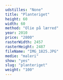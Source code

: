```yaml
---
udstilles: "None"
title: "Planteriget"
height: 60
width: 60
method: "Olie på lærred"
year: 2010
price: "2800"
rasterWidth: 2457
rasterHeight: 2487
fileName: "IMG_1825.JPG"
medie: "maleri"
show: "yes"
slug: "planteriget"
weight: "100"
---
```

